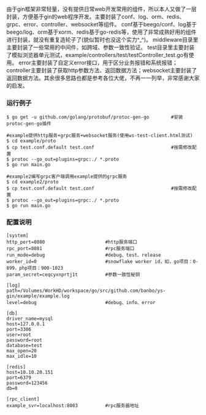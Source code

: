   由于gin框架非常轻量，没有提供日常web开发常用的组件，所以本人又做了一层封装，方便基于gin的web程序开发。主要封装了conf、log、orm、redis、grpc、error、controller、websocket等组件。
  conf基于beego/conf、log基于beego/log、orm基于xorm、redis基于go-redis等，使用了非常成熟好用的组件进行封装，就没有重复造轮子了(貌似暂时也没这个实力^_^)。
  middleware目录里主要封装了一些常用的中间件，如跨域、参数一致性验证。
  test目录里主要封装了模拟浏览器单元测试，example/controllers/test/testController_test.go有使用。
  error主要封装了自定义error接口，用于区分业务报错和系统报错；controller主要封装了获取http参数方法、返回数据方法；websocket主要封装了返回数据方法。其余很多思路也都是参考各位大佬，不再一一列举，非常感谢大家的启发。

### 运行例子
```
$ go get -u github.com/golang/protobuf/protoc-gen-go        #安装protoc-gen-go插件

#example提供http服务+grpc服务+websocket服务(使用ws-test-client.html测试)
$ cd example/proto
$ cp test.conf.default test.conf                            #按需修改配置
$ protoc --go_out=plugins=grpc:./ *.proto
$ go run main.go

#example2编写grpc客户端调用example提供的grpc服务
$ cd example2/proto
$ cp test.conf.default test.conf                            #按需修改配置
$ protoc --go_out=plugins=grpc:./ *.proto
$ go run main.go
```


### 配置说明
```
[system]
http_port=8080                      #http服务端口
rpc_port=8081                       #rpc服务端口
run_mode=debug                      #debug、test、release
worker_id=0                         #snowflake worker id，如，go项目：0-899，php项目：900-1023
param_secret=ceqcyxnprtj1t          #参数一致性秘钥

[log]
path=/Volumes/WorkHD/workspace/go/src/github.com/banbo/ys-gin/example/example.log
level=debug                         #debug、info、error

[db]
driver_name=mysql
host=127.0.0.1
port=3306
user=root
password=root
database=test
max_open=20
max_idle=10

[redis]
host=10.10.20.151
port=6379
password=123456
db=0

[rpc_client]
example_svr=localhost:8083          #rpc服务器地址
```